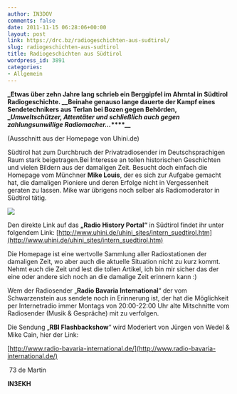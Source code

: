 ```yaml
---
author: IN3DOV
comments: false
date: 2011-11-15 06:28:06+00:00
layout: post
link: https://drc.bz/radiogeschichten-aus-sudtirol/
slug: radiogeschichten-aus-sudtirol
title: Radiogeschichten aus Südtirol
wordpress_id: 3891
categories:
- Allgemein
---
```


**_Etwas über zehn Jahre lang schrieb ein Berggipfel im Ahrntal in Südtirol Radiogeschichte. _****_Beinahe genauso lange dauerte der Kampf eines Sendetechnikers aus Terlan bei Bozen gegen Behörden, _****_Umweltschützer, Attentäter und schließlich auch gegen zahlungsunwillige Radiomacher…_****__**

(Ausschnitt aus der Homepage von Uhini.de)

Südtirol hat zum Durchbruch der Privatradiosender im Deutschsprachigen Raum stark beigetragen.Bei Interesse an tollen historischen Geschichten und vielen Bildern aus der damaligen Zeit. Besucht doch einfach die Homepage vom Münchner **Mike Louis**, der es sich zur Aufgabe gemacht hat, die damaligen Pioniere und deren Erfolge nicht in Vergessenheit geraten zu lassen. Mike war übrigens noch selber als Radiomoderator in Südtirol tätig.

**[![](https://drc.bz/wp-content/uploads/2011/11/radiosued-300x192.jpg)](https://drc.bz/wp-content/uploads/2011/11/radiosued.jpg)**

Den direkte Link auf das **„Radio History Portal“** in Südtirol findet ihr unter folgendem Link: [http://www.uhini.de/uhini_sites/intern_suedtirol.htm](http://www.uhini.de/uhini_sites/intern_suedtirol.htm)

Die Homepage ist eine wertvolle Sammlung aller Radiostationen der damaligen Zeit, wo aber auch die aktuelle Situation nicht zu kurz kommt. Nehmt euch die Zeit und lest die tollen Artikel, ich bin mir sicher das der eine oder andere sich noch an die damalige Zeit erinnern kann :) 

Wem der Radiosender „**Radio Bavaria International**“ der vom Schwarzenstein aus sendete noch in Erinnerung ist, der hat die Möglichkeit per Internetradio immer Montags von 20:00-22:00 Uhr alte Mitschnitte vom Radiosender (Musik & Gespräche) mit zu verfolgen. 

Die Sendung „**RBI Flashbackshow**“ wird Moderiert von Jürgen von Wedel & Mike Cain, hier der Link:

[http://www.radio-bavaria-international.de/](http://www.radio-bavaria-international.de/)

 73 de Martin

**IN3EKH**
